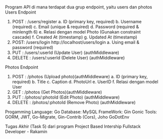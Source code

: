 Program API di mana terdapat dua grup endpoint, yaitu users dan photos
Users Endpoint
 1. POST : /users/register
   a. ID (primary key, required)
   b. Username (required)
   c. Email (unique & required)
   d. Password (required & minlength 6)
   e. Relasi dengan model Photo (Gunakan constraint cascade)
   f. Created At (timestamp)
   g. Updated At (timestamp)
 2. POST: /users/login http://localhost/users/login
   a. Using email & password (required)
 3. PUT : /users/:userId (Update User) (authMiddleware)
 4. DELETE : /users/:userId (Delete User) (authMiddleware)

Photos Endpoint
  1. POST : /photos (Upload photo)(authMiddleware)
   a. ID (primary key, required)
   b. Title
   c. Caption
   d. PhotoUrl
   e. UserID
   f. Relasi dengan model User
  2. GET : /photos (Get Photos)(authMiddleware)
  3. PUT : /photos/:photoId (Edit Photo) (authMiddleware)
  4. DELETE : /photos/:photoId (Remove Photo) (authMiddleware)

Progamming Language: Go
Database: MySQL
FrameWork: Gin Gonic
Tools: GORM, JWT, Go-Migrate, Gin-Contrib (Cors), Joho GoDotEnv

Tugas Akhir (Task 5) dari program Project Based Intership Fullstack Developer - Rakamin
